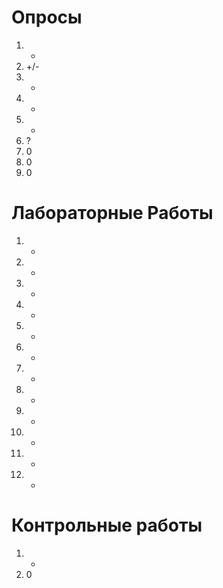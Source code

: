 Опросы
===
1. +
2. +/-
3. -
4. -
5. +
6. ?
7. 0
8. 0
9. 0

Лабораторные Работы
===
1. +
2. +
3. +
4. +
5. +
6. -
7. -
8. -
9. -
1. -
2. -
3. -

Контрольные работы
===
1. +
2. 0
